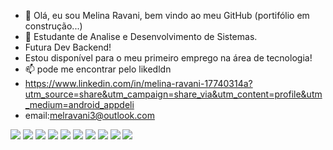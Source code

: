 - 👋 Olá, eu sou Melina Ravani, bem vindo ao meu GitHub (portifólio em construção...)
- 🌱 Estudante de Analise e Desenvolvimento de Sistemas.
- Futura Dev Backend!
- Estou disponível para o meu primeiro emprego na área de tecnologia!
- 📫 pode me encontrar pelo likedldn
- https://www.linkedin.com/in/melina-ravani-17740314a?utm_source=share&utm_campaign=share_via&utm_content=profile&utm_medium=android_appdeli
- email:melravani3@outlook.com
 <div align"center">
 <img src="https://img.shields.io/badge/Python-3776AB?style=for-the-badge&logo=python&logoColor=white">
 <img src="https://img.shields.io/badge/JavaScript-323330?style=for-the-badge&logo=javascript&logoColor=F7DF1E">
  <img src="https://img.shields.io/badge/HTML5-E34F26?style=for-the-badge&logo=html5&logoColor=white">
   <img src="https://img.shields.io/badge/CSS3-1572B6?style=for-the-badge&logo=css3&logoColor=white">
    <img src="https://img.shields.io/badge/Python-14354C?style=for-the-badge&logo=python&logoColor=white">
    <img src="https://img.shields.io/badge/MySQL-00000F?style=for-the-badge&logo=mysql&logoColor=white">
    <img src="https://img.shields.io/badge/PostgreSQL-316192?style=for-the-badge&logo=postgresql&logoColor=white">
    <img src="https://img.shields.io/badge/Codecademy-FFF0E5?style=for-the-badge&logo=codecademy&logoColor=303347">
    <img src="https://img.shields.io/badge/Datacamp-05192D?style=for-the-badge&logo=datacamp&logoColor=65FF8F">
     <img src="https://img.shields.io/badge/freecodecamp-27273D?style=for-the-badge&logo=freecodecamp&logoColor=white
 <img align"right " heigth="150" src="https://media1.tenor.com/m/yQ6QlIyJf-EAAAAC/cats-computer.gif">
   

 

  
  


<!---
RavaniMelina/RavaniMelina is a ✨ special ✨ repository because its `README.md` (this file) appears on your GitHub profile.
You can click the Preview link to take a look at your changes.
--->
